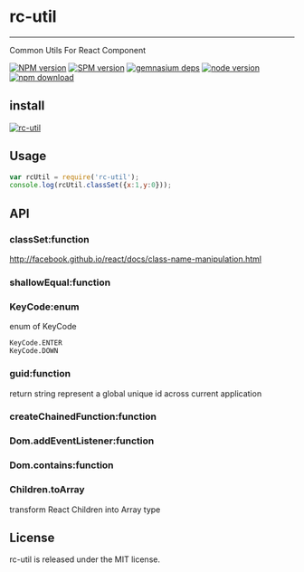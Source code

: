 # rc-util
---

Common Utils For React Component

[![NPM version][npm-image]][npm-url]
[![SPM version](http://spmjs.io/badge/rc-util)](http://spmjs.io/package/rc-util)
[![gemnasium deps][gemnasium-image]][gemnasium-url]
[![node version][node-image]][node-url]
[![npm download][download-image]][download-url]

[npm-image]: http://img.shields.io/npm/v/rc-util.svg?style=flat-square
[npm-url]: http://npmjs.org/package/rc-util
[travis-image]: https://img.shields.io/travis/react-component/util.svg?style=flat-square
[travis-url]: https://travis-ci.org/react-component/util
[coveralls-image]: https://img.shields.io/coveralls/react-component/util.svg?style=flat-square
[coveralls-url]: https://coveralls.io/r/react-component/util?branch=master
[gemnasium-image]: http://img.shields.io/gemnasium/react-component/util.svg?style=flat-square
[gemnasium-url]: https://gemnasium.com/react-component/util
[node-image]: https://img.shields.io/badge/node.js-%3E=_0.10-green.svg?style=flat-square
[node-url]: http://nodejs.org/download/
[download-image]: https://img.shields.io/npm/dm/rc-util.svg?style=flat-square
[download-url]: https://npmjs.org/package/rc-util

## install

[![rc-util](https://nodei.co/npm/rc-util.png)](https://npmjs.org/package/rc-util)

## Usage

```js
var rcUtil = require('rc-util');
console.log(rcUtil.classSet({x:1,y:0}));
```

## API

### classSet:function

http://facebook.github.io/react/docs/class-name-manipulation.html

### shallowEqual:function

### KeyCode:enum

enum of KeyCode

```
KeyCode.ENTER
KeyCode.DOWN
```

### guid:function

return string represent a global unique id across current application

### createChainedFunction:function

### Dom.addEventListener:function

### Dom.contains:function

### Children.toArray

transform React Children into Array type




## License

rc-util is released under the MIT license.
